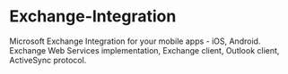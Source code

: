 Exchange-Integration
====================

Microsoft Exchange Integration for your mobile apps  - iOS, Android. Exchange Web Services implementation, Exchange client, Outlook client, ActiveSync protocol.
